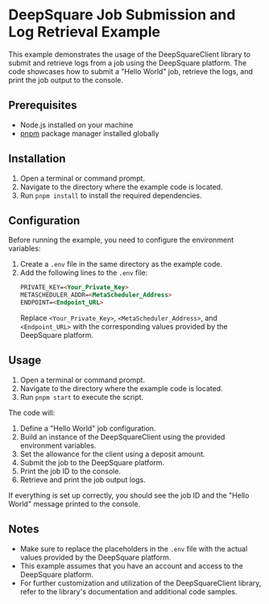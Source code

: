 # DeepSquare Job Submission and Log Retrieval Example

This example demonstrates the usage of the DeepSquareClient library to submit and retrieve logs from a job using the DeepSquare platform. The code showcases how to submit a "Hello World" job, retrieve the logs, and print the job output to the console.

## Prerequisites

- Node.js installed on your machine
- [pnpm](https://pnpm.io/) package manager installed globally

## Installation

1. Open a terminal or command prompt.
2. Navigate to the directory where the example code is located.
3. Run `pnpm install` to install the required dependencies.

## Configuration

Before running the example, you need to configure the environment variables:

1. Create a `.env` file in the same directory as the example code.
2. Add the following lines to the `.env` file:
   ```markdown
   PRIVATE_KEY=<Your_Private_Key>
   METASCHEDULER_ADDR=<MetaScheduler_Address>
   ENDPOINT=<Endpoint_URL>
   ```
   Replace `<Your_Private_Key>`, `<MetaScheduler_Address>`, and `<Endpoint_URL>` with the corresponding values provided by the DeepSquare platform.

## Usage

1. Open a terminal or command prompt.
2. Navigate to the directory where the example code is located.
3. Run `pnpm start` to execute the script.

The code will:

1. Define a "Hello World" job configuration.
2. Build an instance of the DeepSquareClient using the provided environment variables.
3. Set the allowance for the client using a deposit amount.
4. Submit the job to the DeepSquare platform.
5. Print the job ID to the console.
6. Retrieve and print the job output logs.

If everything is set up correctly, you should see the job ID and the "Hello World" message printed to the console.

## Notes

- Make sure to replace the placeholders in the `.env` file with the actual values provided by the DeepSquare platform.
- This example assumes that you have an account and access to the DeepSquare platform.
- For further customization and utilization of the DeepSquareClient library, refer to the library's documentation and additional code samples.
